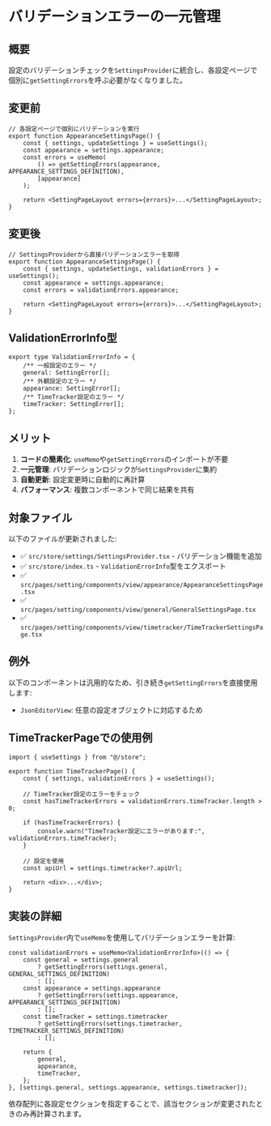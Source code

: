 # バリデーションエラーの一元管理

## 概要

設定のバリデーションチェックを`SettingsProvider`に統合し、各設定ページで個別に`getSettingErrors`を呼ぶ必要がなくなりました。

## 変更前

```tsx
// 各設定ページで個別にバリデーションを実行
export function AppearanceSettingsPage() {
    const { settings, updateSettings } = useSettings();
    const appearance = settings.appearance;
    const errors = useMemo(
        () => getSettingErrors(appearance, APPEARANCE_SETTINGS_DEFINITION),
        [appearance]
    );

    return <SettingPageLayout errors={errors}>...</SettingPageLayout>;
}
```

## 変更後

```tsx
// SettingsProviderから直接バリデーションエラーを取得
export function AppearanceSettingsPage() {
    const { settings, updateSettings, validationErrors } = useSettings();
    const appearance = settings.appearance;
    const errors = validationErrors.appearance;

    return <SettingPageLayout errors={errors}>...</SettingPageLayout>;
}
```

## ValidationErrorInfo型

```tsx
export type ValidationErrorInfo = {
    /** 一般設定のエラー */
    general: SettingError[];
    /** 外観設定のエラー */
    appearance: SettingError[];
    /** TimeTracker設定のエラー */
    timeTracker: SettingError[];
};
```

## メリット

1. **コードの簡素化**: `useMemo`や`getSettingErrors`のインポートが不要
2. **一元管理**: バリデーションロジックが`SettingsProvider`に集約
3. **自動更新**: 設定変更時に自動的に再計算
4. **パフォーマンス**: 複数コンポーネントで同じ結果を共有

## 対象ファイル

以下のファイルが更新されました:

- ✅ `src/store/settings/SettingsProvider.tsx` - バリデーション機能を追加
- ✅ `src/store/index.ts` - `ValidationErrorInfo`型をエクスポート
- ✅ `src/pages/setting/components/view/appearance/AppearanceSettingsPage.tsx`
- ✅ `src/pages/setting/components/view/general/GeneralSettingsPage.tsx`
- ✅ `src/pages/setting/components/view/timetracker/TimeTrackerSettingsPage.tsx`

## 例外

以下のコンポーネントは汎用的なため、引き続き`getSettingErrors`を直接使用します:

- `JsonEditorView`: 任意の設定オブジェクトに対応するため

## TimeTrackerPageでの使用例

```tsx
import { useSettings } from "@/store";

export function TimeTrackerPage() {
    const { settings, validationErrors } = useSettings();
    
    // TimeTracker設定のエラーをチェック
    const hasTimeTrackerErrors = validationErrors.timeTracker.length > 0;
    
    if (hasTimeTrackerErrors) {
        console.warn("TimeTracker設定にエラーがあります:", validationErrors.timeTracker);
    }
    
    // 設定を使用
    const apiUrl = settings.timetracker?.apiUrl;
    
    return <div>...</div>;
}
```

## 実装の詳細

`SettingsProvider`内で`useMemo`を使用してバリデーションエラーを計算:

```tsx
const validationErrors = useMemo<ValidationErrorInfo>(() => {
    const general = settings.general
        ? getSettingErrors(settings.general, GENERAL_SETTINGS_DEFINITION)
        : [];
    const appearance = settings.appearance
        ? getSettingErrors(settings.appearance, APPEARANCE_SETTINGS_DEFINITION)
        : [];
    const timeTracker = settings.timetracker
        ? getSettingErrors(settings.timetracker, TIMETRACKER_SETTINGS_DEFINITION)
        : [];

    return {
        general,
        appearance,
        timeTracker,
    };
}, [settings.general, settings.appearance, settings.timetracker]);
```

依存配列に各設定セクションを指定することで、該当セクションが変更されたときのみ再計算されます。
